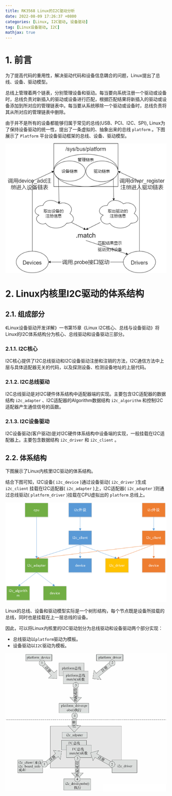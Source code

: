 ```yaml
---
title: RK3568 Linux的I2C驱动分析
date: 2022-08-09 17:26:37 +0800
categories: [Linux, I2C驱动, 设备驱动]
tag: [Linux设备驱动, I2C]
mathjax: true
---
```


# 1. 前言

为了提高代码的重用性，解决驱动代码和设备信息耦合的问题，Linux提出了总线、设备、驱动模型。

总线上管理着两个链表，分别管理设备和驱动。每当要向系统注册一个驱动或设备时，总线负责对新插入的驱动或设备进行匹配，根据匹配结果将新插入的驱动或设备添加到所对应的管理链表中。每当要从系统移除一个驱动或设备时，总线负责将其从所对应的管理链表中删除。

由于并不是所有的设备都能够归属于常见的总线(USB、PCI、I2C、SPI), Linux为了保持设备驱动的统一性，提出了一条虚拟的、抽象出来的总线 `platform` 。下图展示了 `Platform` 平台设备驱动框架的总线、设备、驱动模型。

![platform总线、驱动、设备模型](https://github.com/zjn-astonishe/Linux_Share/blob/master/Image/image/Linux%E8%AE%BE%E5%A4%87%E9%A9%B1%E5%8A%A8%E5%BC%80%E5%8F%91%E8%AF%A6%E8%A7%A3/platform%E6%80%BB%E7%BA%BF%E3%80%81%E9%A9%B1%E5%8A%A8%E3%80%81%E8%AE%BE%E5%A4%87%E6%A8%A1%E5%9E%8B.png?raw=true)

# 2. Linux内核里I2C驱动的体系结构

## 2.1. 组成部分

《Linux设备驱动开发详解》一书第15章《Linux I2C核心、总线与设备驱动》将Linux的I2C体系结构分为核心、总线驱动和设备驱动三部分。

### 2.1.1. I2C核心

I2C核心提供了I2C总线驱动和I2C设备驱动注册和注销的方法，I2C通信方法中上层与具体适配器无关的代码，以及探测设备、检测设备地址的上层代码。

### 2.1.2. I2C总线驱动

I2C总线驱动是对I2C硬件体系结构中适配器端的实现。主要包含I2C适配器的数据结构 `i2c_adapter` 、I2C适配器的Algorithm数据结构 `i2c_algorithm` 和控制I2C适配器产生通信信号的函数。

### 2.1.3. I2C设备驱动

I2C设备驱动(客户驱动)是对I2C硬件体系结构中设备端的实现，一般挂载在I2C适配器上。主要包含数据结构 `i2c_driver` 和 `i2c_client` 。

## 2.2. 体系结构

下图展示了Linux内核里I2C驱动的体系结构。

结合下图可知，I2C设备( `i2c_device` )通过设备驱动( `i2c_driver` )生成 `i2c_client` 挂载在I2C适配器( `i2c_adapter` )上，I2C适配器( `i2c_adapter` )则通过总线驱动( `platform_driver` )挂载在CPU虚拟出的 `platform` 总线上。

![Linux内核里I2C驱动的体系结构](https://github.com/zjn-astonishe/Linux_Share/blob/master/Image/image/Linux%E8%AE%BE%E5%A4%87%E9%A9%B1%E5%8A%A8%E5%BC%80%E5%8F%91%E8%AF%A6%E8%A7%A3/Linux%E5%86%85%E6%A0%B8%E9%87%8CI2C%E9%A9%B1%E5%8A%A8%E7%9A%84%E4%BD%93%E7%B3%BB%E7%BB%93%E6%9E%84.png?raw=true)

Linux的总线、设备和驱动模型实际是一个树形结构，每个节点既是设备所挂载的总线，同时也是挂载在上一层总线的设备。

因此，可以将Linux内核里的I2C驱动划分为总线驱动和设备驱动两个部分实现：
* 总线驱动以`platform`驱动为模板。
* 设备驱动以`I2C`驱动为模板。

![Linux内核里I2C驱动的设计框架](https://github.com/zjn-astonishe/Linux_Share/blob/master/Image/image/Linux%E8%AE%BE%E5%A4%87%E9%A9%B1%E5%8A%A8%E5%BC%80%E5%8F%91%E8%AF%A6%E8%A7%A3/I2C%E4%B8%BB%E6%9C%BA%E5%92%8C%E5%A4%96%E8%AE%BE%E7%9C%BC%E9%87%8C%E7%9A%84Linux%E4%B8%96%E7%95%8C.png?raw=true)
